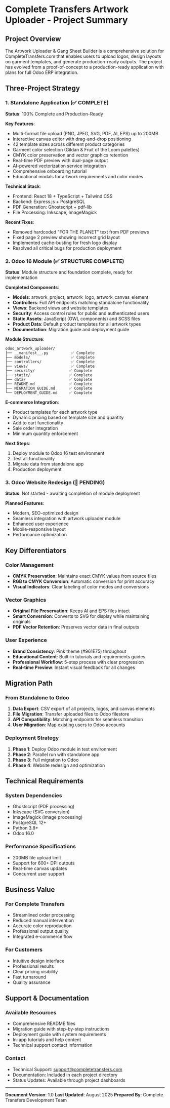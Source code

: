 # Complete Transfers Artwork Uploader - Project Summary

## Project Overview
The Artwork Uploader & Gang Sheet Builder is a comprehensive solution for CompleteTransfers.com that enables users to upload logos, design layouts on garment templates, and generate production-ready outputs. The project has evolved from a proof-of-concept to a production-ready application with plans for full Odoo ERP integration.

## Three-Project Strategy

### 1. Standalone Application (✅ COMPLETE)
**Status**: 100% Complete and Production-Ready

**Key Features**:
- Multi-format file upload (PNG, JPEG, SVG, PDF, AI, EPS) up to 200MB
- Interactive canvas editor with drag-and-drop positioning
- 42 template sizes across different product categories
- Garment color selection (Gildan & Fruit of the Loom palettes)
- CMYK color preservation and vector graphics retention
- Real-time PDF preview with dual-page output
- AI-powered vectorization service integration
- Comprehensive onboarding tutorial
- Educational modals for artwork requirements and color modes

**Technical Stack**:
- Frontend: React 18 + TypeScript + Tailwind CSS
- Backend: Express.js + PostgreSQL
- PDF Generation: Ghostscript + pdf-lib
- File Processing: Inkscape, ImageMagick

**Recent Fixes**:
- Removed hardcoded "FOR THE PLANET" text from PDF previews
- Fixed page 2 preview showing incorrect grid layout
- Implemented cache-busting for fresh logo display
- Resolved all critical bugs for production deployment

### 2. Odoo 16 Module (✅ STRUCTURE COMPLETE)
**Status**: Module structure and foundation complete, ready for implementation

**Completed Components**:
- **Models**: artwork_project, artwork_logo, artwork_canvas_element
- **Controllers**: Full API endpoints matching standalone functionality
- **Views**: Backend views and website templates
- **Security**: Access control rules for public and authenticated users
- **Static Assets**: JavaScript (OWL components) and SCSS files
- **Product Data**: Default product templates for all artwork types
- **Documentation**: Migration guide and deployment guide

**Module Structure**:
```
odoo_artwork_uploader/
├── __manifest__.py          ✅ Complete
├── models/                  ✅ Complete
├── controllers/             ✅ Complete
├── views/                   ✅ Complete
├── security/               ✅ Complete
├── static/                 ✅ Complete
├── data/                   ✅ Complete
├── README.md               ✅ Complete
├── MIGRATION_GUIDE.md      ✅ Complete
└── DEPLOYMENT_GUIDE.md     ✅ Complete
```

**E-commerce Integration**:
- Product templates for each artwork type
- Dynamic pricing based on template size and quantity
- Add to cart functionality
- Sale order integration
- Minimum quantity enforcement

**Next Steps**:
1. Deploy module to Odoo 16 test environment
2. Test all functionality
3. Migrate data from standalone app
4. Production deployment

### 3. Odoo Website Redesign (🔄 PENDING)
**Status**: Not started - awaiting completion of module deployment

**Planned Features**:
- Modern, SEO-optimized design
- Seamless integration with artwork uploader module
- Enhanced user experience
- Mobile-responsive layout
- Performance optimization

## Key Differentiators

### Color Management
- **CMYK Preservation**: Maintains exact CMYK values from source files
- **RGB to CMYK Conversion**: Automatic conversion for print accuracy
- **Visual Indicators**: Clear labeling of color modes and conversions

### Vector Graphics
- **Original File Preservation**: Keeps AI and EPS files intact
- **Smart Conversion**: Converts to SVG for display while maintaining originals
- **PDF Vector Retention**: Preserves vector data in final outputs

### User Experience
- **Brand Consistency**: Pink theme (#961E75) throughout
- **Educational Content**: Built-in tutorials and requirements guides
- **Professional Workflow**: 5-step process with clear progression
- **Real-time Preview**: Instant visual feedback for all changes

## Migration Path

### From Standalone to Odoo
1. **Data Export**: CSV export of all projects, logos, and canvas elements
2. **File Migration**: Transfer uploaded files to Odoo filestore
3. **API Compatibility**: Matching endpoints for seamless transition
4. **User Migration**: Map existing users to Odoo accounts

### Deployment Strategy
1. **Phase 1**: Deploy Odoo module in test environment
2. **Phase 2**: Parallel run with standalone app
3. **Phase 3**: Full migration to Odoo
4. **Phase 4**: Website redesign and optimization

## Technical Requirements

### System Dependencies
- Ghostscript (PDF processing)
- Inkscape (SVG conversion)
- ImageMagick (image processing)
- PostgreSQL 12+
- Python 3.8+
- Odoo 16.0

### Performance Specifications
- 200MB file upload limit
- Support for 600+ DPI outputs
- Real-time canvas updates
- Concurrent user support

## Business Value

### For Complete Transfers
- Streamlined order processing
- Reduced manual intervention
- Accurate color reproduction
- Professional output quality
- Integrated e-commerce flow

### For Customers
- Intuitive design interface
- Professional results
- Clear pricing visibility
- Fast turnaround
- Quality assurance

## Support & Documentation

### Available Resources
- Comprehensive README files
- Migration guide with step-by-step instructions
- Deployment guide with system requirements
- In-app tutorials and help content
- Technical support contact information

### Contact
- Technical Support: support@completetransfers.com
- Documentation: Included in each project directory
- Status Updates: Available through project dashboards

---

**Document Version**: 1.0
**Last Updated**: August 2025
**Prepared By**: Complete Transfers Development Team